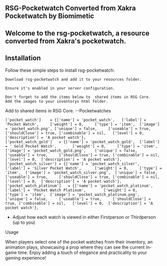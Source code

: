 ## RSG-Pocketwatch Converted from Xakra Pocketwatch by Biomimetic

## Welcome to the rsg-pocketwatch, a resource converted from Xakra's pocketwatch.

## Installation

Follow these simple steps to install rsg-pocketwatch:

    Download rsg-pocketwatch and add it to your resources folder.

    Ensure it's enabled in your server configuration.

    Don't forget to add the items below to  shared items in RSG Core.
    Add the images to your inventorys html folder.

Add to shared items in RSG Core.
    --Pocketwatches
    
    ['pocket_watch']	= {['name'] = 'pocket_watch',	['label'] = 'Pocket Watch',		['weight'] = 0,		['type'] = 'item',	['image'] = 'pocket_watch.png',	['unique'] = false,		['useable'] = true,		['shouldClose'] = true,	['combinable'] = nil,	['level'] = 0,	['description'] = 'A pocket watch'},
    ['pocket_watch_gold']	= {['name'] = 'pocket_watch_gold',	['label'] = ' Gold Pocket Watch',		['weight'] = 0,		['type'] = 'item',	['image'] = 'pocket_watch_gold.png',	['unique'] = false,		['useable'] = true,		['shouldClose'] = true,	['combinable'] = nil,	['level'] = 0,	['description'] = 'A pocket watch'},
    ['pocket_watch_silver']	= {['name'] = 'pocket_watch_silver',	['label'] = 'Silver Pocket Watch',		['weight'] = 0,		['type'] = 'item',	['image'] = 'pocket_watch_silver.png',	['unique'] = false,		['useable'] = true,		['shouldClose'] = true,	['combinable'] = nil,	['level'] = 0,	['description'] = 'A pocket watch'},
    ['pocket_watch_platinum']	= {['name'] = 'pocket_watch_platinum',	['label'] = 'Pocket Watch Platinum',		['weight'] = 0,		['type'] = 'item',	['image'] = 'pocket_watch_platinum.png',	['unique'] = false,		['useable'] = true,		['shouldClose'] = true,	['combinable'] = nil,	['level'] = 0,	['description'] = 'A pocket watch'},


- Adjust how each watch is viewed in either Firstperson or Thirdperson (up to you)

Usage


When players select one of the pocket watches from their inventory, an animation plays, showcasing a prop where they can see the current in-game time. Enjoy adding a touch of elegance and practicality to your gaming experience!